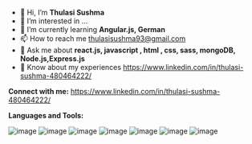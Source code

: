- 👋 Hi, I’m **Thulasi Sushma**
- 👀 I’m interested in ...
- 🌱 I’m currently learning **Angular.js, German**
- 📫 How to reach me thulasisushma93@gmail.com
- 💬 Ask me about **react.js, javascript , html , css, sass, mongoDB, Node.js,Express.js**
- 📄 Know about my experiences https://www.linkedin.com/in/thulasi-sushma-480464222/

**Connect with me:**
https://www.linkedin.com/in/thulasi-sushma-480464222/

**Languages and Tools:**


![image](https://github.com/ThulasiSushma/ThulasiSushma/assets/125877021/78cf068a-2284-44d9-a31d-98fe32df88b4) ![image](https://github.com/ThulasiSushma/ThulasiSushma/assets/125877021/79ae52f4-8f52-46f2-9ff6-3b39787bc022) ![image](https://github.com/ThulasiSushma/ThulasiSushma/assets/125877021/ebb7cca2-0506-4d90-a7be-c429b77cc3f3)  ![image](https://github.com/ThulasiSushma/ThulasiSushma/assets/125877021/c21c11b9-d1e8-42b6-95d7-6bb43932df79) ![image](https://github.com/ThulasiSushma/ThulasiSushma/assets/125877021/65acfc4a-3cec-4649-a57b-4ba1a9d1427e) ![image](https://github.com/ThulasiSushma/ThulasiSushma/assets/125877021/929cc8c4-fdf1-4654-869e-91d592087bde)
![image](https://github.com/ThulasiSushma/ThulasiSushma/assets/125877021/513dd80e-97c4-44e5-add7-624cab2b64e5) 
 


<!---
ThulasiSushma/ThulasiSushma is a ✨ special ✨ repository because its `README.md` (this file) appears on your GitHub profile.
You can click the Preview link to take a look at your changes.
--->
